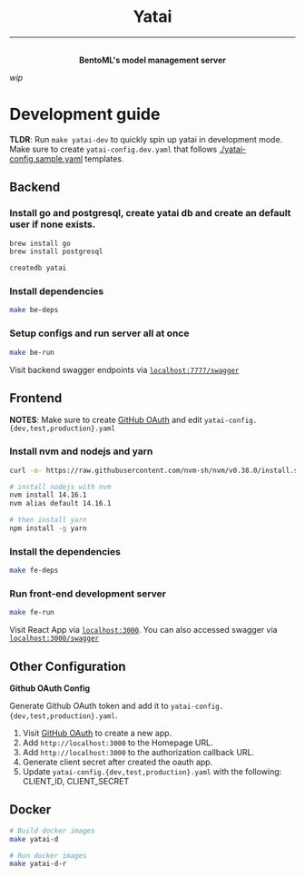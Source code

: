 <div align="center">
    <h1 align="center">Yatai</h1>
    <hr>
    <br><strong>BentoML's model management server<br></strong>
</div>

_wip_

# Development guide

__TLDR__: Run `make yatai-dev` to quickly spin up yatai in development mode. Make sure to create `yatai-config.dev.yaml` that follows [./yatai-config.sample.yaml](./yatai-config.sample.yaml) templates.

## Backend

### Install go and postgresql, create yatai db and create an default user if none exists.

```bash
brew install go
brew install postgresql

createdb yatai
```

### Install dependencies
```bash
make be-deps
```

### Setup configs and run server all at once

```bash
make be-run
```

Visit backend swagger endpoints via [`localhost:7777/swagger`](http://localhost:7777/swagger)

## Frontend

__NOTES__: Make sure to create [GitHub OAuth](https://docs.github.com/en/developers/apps/building-oauth-apps/creating-an-oauth-app) and edit `yatai-config.{dev,test,production}.yaml`

### Install nvm and nodejs and yarn

```bash
curl -o- https://raw.githubusercontent.com/nvm-sh/nvm/v0.38.0/install.sh | bash

# install nodejs with nvm
nvm install 14.16.1
nvm alias default 14.16.1

# then install yarn
npm install -g yarn
```

### Install the dependencies

```bash
make fe-deps
```

### Run front-end development server

```bash
make fe-run
```

Visit React App via [`localhost:3000`](http://localhost:3000). You can also accessed swagger via [`localhost:3000/swagger`](http://localhost:3000/swagger)


## Other Configuration

**Github OAuth Config**

Generate Github OAuth token and add it to `yatai-config.{dev,test,production}.yaml`.
1. Visit [GitHub OAuth](https://docs.github.com/en/developers/apps/building-oauth-apps/creating-an-oauth-app) to create a new app.
2. Add `http://localhost:3000` to the Homepage URL.
3. Add `http://localhost:3000` to the authorization callback URL.
4. Generate client secret after created the oauth app.
5. Update `yatai-config.{dev,test,production}.yaml` with the following: CLIENT_ID, CLIENT_SECRET


## Docker

```bash
# Build docker images
make yatai-d

# Run docker images
make yatai-d-r
```
